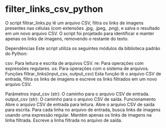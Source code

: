 # filter_links_csv_python
O script filtrar_links.py lê um arquivo CSV, filtra os links de imagens presentes nas células (com extensões .jpg, .jpeg, .png), e salva o resultado em um novo arquivo CSV. O script foi projetado para identificar e manter apenas os links de imagens, removendo o restante do texto.

Dependências
Este script utiliza os seguintes módulos da biblioteca padrão do Python:

csv: Para leitura e escrita de arquivos CSV.
re: Para operações com expressões regulares.
os: Para operações com o sistema de arquivos.
Funções
filtrar_links(input_csv, output_csv)
Esta função lê o arquivo CSV de entrada, filtra os links de imagens e escreve os links filtrados em um novo arquivo CSV.

Parâmetros
input_csv (str): O caminho para o arquivo CSV de entrada.
output_csv (str): O caminho para o arquivo CSV de saída.
Funcionamento
Abre o arquivo CSV de entrada para leitura.
Abre o arquivo CSV de saída para escrita.
Para cada linha no arquivo de entrada, busca links de imagens usando uma expressão regular.
Mantém apenas os links de imagens na linha filtrada.
Escreve a linha filtrada no arquivo de saída.
